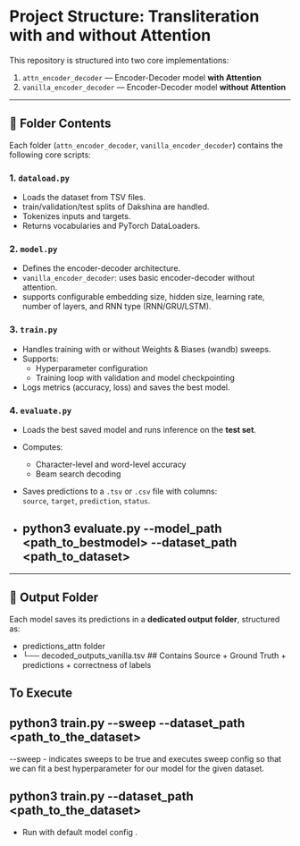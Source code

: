 # Project Structure: Transliteration with and without Attention

This repository is structured into two core implementations:

1. `attn_encoder_decoder` — Encoder-Decoder model **with Attention**
2. `vanilla_encoder_decoder` — Encoder-Decoder model **without Attention**

---

## 📂 Folder Contents

Each folder (`attn_encoder_decoder`, `vanilla_encoder_decoder`) contains the following core scripts:

### 1. `dataload.py`
- Loads the dataset from TSV files.
- train/validation/test splits of Dakshina are handled.
- Tokenizes inputs and targets.
- Returns vocabularies and PyTorch DataLoaders.

### 2. `model.py`
- Defines the encoder-decoder architecture.
- `vanilla_encoder_decoder`: uses basic encoder-decoder without attention.
- supports configurable embedding size, hidden size, learning rate, number of layers, and RNN type (RNN/GRU/LSTM).

### 3. `train.py`
- Handles training with or without Weights & Biases (wandb) sweeps.
- Supports:
  - Hyperparameter configuration
  - Training loop with validation and model checkpointing
- Logs metrics (accuracy, loss) and saves the best model.

### 4. `evaluate.py`
- Loads the best saved model and runs inference on the **test set**.
- Computes:
  - Character-level and word-level accuracy
  - Beam search decoding
- Saves predictions to a `.tsv` or `.csv` file with columns:  
  `source`, `target`, `prediction`, `status`.

- ## python3 evaluate.py --model_path <path_to_bestmodel> --dataset_path <path_to_dataset>

---

## 📁 Output Folder

Each model saves its predictions in a **dedicated output folder**, structured as:
- predictions_attn folder
- └── decoded_outputs_vanilla.tsv ## Contains Source + Ground Truth + predictions + correctness of labels

## To Execute

## python3 train.py --sweep --dataset_path <path_to_the_dataset>
--sweep - indicates sweeps to be true and executes sweep config so that we can fit a best hyperparameter for our model for the given dataset.

## python3 train.py --dataset_path <path_to_the_dataset>
- Run with default model config .
